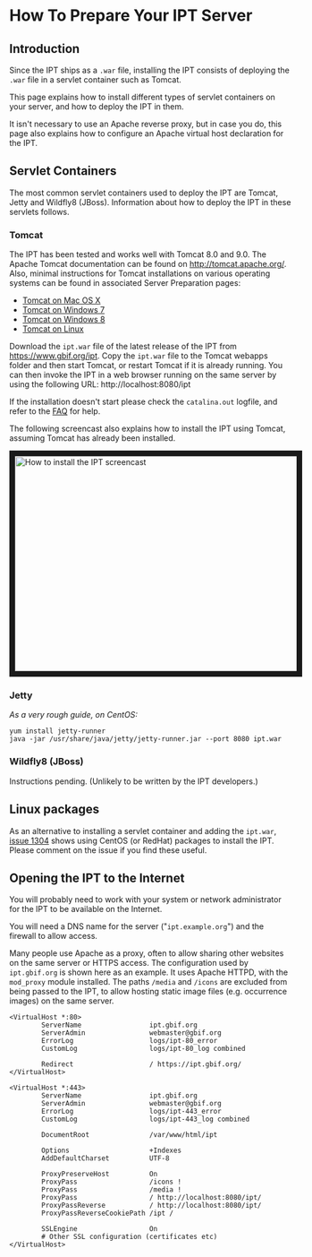 # How To Prepare Your IPT Server

## Introduction

Since the IPT ships as a `.war` file, installing the IPT consists of deploying the `.war` file in a servlet container such as Tomcat.

This page explains how to install different types of servlet containers on your server, and how to deploy the IPT in them.

It isn't necessary to use an Apache reverse proxy, but in case you do, this page also explains how to configure an Apache virtual host declaration for the IPT.

## Servlet Containers

The most common servlet containers used to deploy the IPT are Tomcat, Jetty and Wildfly8 (JBoss). Information about how to deploy the IPT in these servlets follows.

### Tomcat

The IPT has been tested and works well with Tomcat 8.0 and 9.0. The Apache Tomcat documentation can be found on http://tomcat.apache.org/. Also, minimal instructions for Tomcat installations on various operating systems can be found in associated Server Preparation pages:

  * [Tomcat on Mac OS X](TomcatInstallationMacOSX.wiki)
  * [Tomcat on Windows 7](TomcatInstallationWindows7.wiki)
  * [Tomcat on Windows 8](TomcatInstallationWindows8.wiki)
  * [Tomcat on Linux](TomcatInstallationLinux.wiki)

Download the `ipt.war` file of the latest release of the IPT from https://www.gbif.org/ipt. Copy the `ipt.war` file to the Tomcat webapps folder and then start Tomcat, or restart Tomcat if it is already running. You can then invoke the IPT in a web browser running on the same server by using the following URL: http://localhost:8080/ipt

If the installation doesn't start please check the `catalina.out` logfile, and refer to the [FAQ](FAQ.md) for help.

The following screencast also explains how to install the IPT using Tomcat, assuming Tomcat has already been installed.

<a href="https://vimeo.com/116142276" target="_blank"><img src="https://i.vimeocdn.com/video/502401133_640.jpg" alt="How to install the IPT screencast" width="640" height="384" border="10" /></a>

### Jetty

*As a very rough guide, on CentOS:*
```
yum install jetty-runner
java -jar /usr/share/java/jetty/jetty-runner.jar --port 8080 ipt.war
```

### Wildfly8 (JBoss)

Instructions pending. (Unlikely to be written by the IPT developers.)

## Linux packages

As an alternative to installing a servlet container and adding the `ipt.war`, [issue 1304](https://github.com/gbif/ipt/issues/1304#issuecomment-261311424) shows using CentOS (or RedHat) packages to install the IPT.  Please comment on the issue if you find these useful.

## Opening the IPT to the Internet

You will probably need to work with your system or network administrator for the IPT to be available on the Internet.

You will need a DNS name for the server ("`ipt.example.org`") and the firewall to allow access.

Many people use Apache as a proxy, often to allow sharing other websites on the same server or HTTPS access.  The configuration used by `ipt.gbif.org` is shown here as an example.  It uses Apache HTTPD, with the `mod_proxy` module installed. The paths `/media` and `/icons` are excluded from being passed to the IPT, to allow hosting static image files (e.g. occurrence images) on the same server.

```
<VirtualHost *:80>
        ServerName                 ipt.gbif.org
        ServerAdmin                webmaster@gbif.org
        ErrorLog                   logs/ipt-80_error
        CustomLog                  logs/ipt-80_log combined

        Redirect                   / https://ipt.gbif.org/
</VirtualHost>

<VirtualHost *:443>
        ServerName                 ipt.gbif.org
        ServerAdmin                webmaster@gbif.org
        ErrorLog                   logs/ipt-443_error
        CustomLog                  logs/ipt-443_log combined

        DocumentRoot               /var/www/html/ipt

        Options                    +Indexes
        AddDefaultCharset          UTF-8

        ProxyPreserveHost          On
        ProxyPass                  /icons !
        ProxyPass                  /media !
        ProxyPass                  / http://localhost:8080/ipt/
        ProxyPassReverse           / http://localhost:8080/ipt/
        ProxyPassReverseCookiePath /ipt /

        SSLEngine                  On
        # Other SSL configuration (certificates etc)
</VirtualHost>
```
